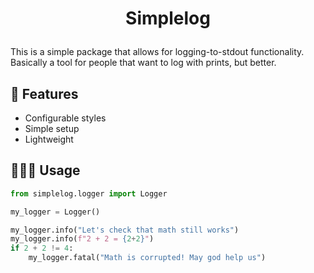 
# <p align="center">Simplelog</p>
  
This is a simple package that allows for logging-to-stdout functionality. Basically a tool for people that want to log with prints, but better.

## 🧐 Features    
- Configurable styles
- Simple setup
- Lightweight


## 🧑🏻‍💻 Usage
```py
from simplelog.logger import Logger

my_logger = Logger()

my_logger.info("Let's check that math still works")
my_logger.info(f"2 + 2 = {2+2}")
if 2 + 2 != 4:
    my_logger.fatal("Math is corrupted! May god help us")
```
